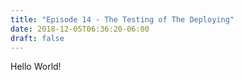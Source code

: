 ```yaml
---
title: "Episode 14 - The Testing of The Deploying"
date: 2018-12-05T06:36:20-06:00
draft: false
---
```


Hello World!

